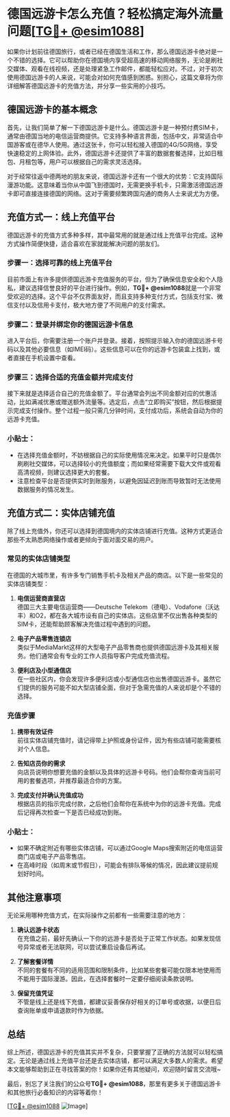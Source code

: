 # 德国远游卡怎么充值？轻松搞定海外流量问题[[TG💪+ @esim1088](https://t.me/s/esim1088)]

如果你计划前往德国旅行，或者已经在德国生活和工作，那么德国远游卡绝对是一个不错的选择。它可以帮助你在德国境内享受超高速的移动网络服务，无论是刷社交媒体、观看在线视频，还是处理紧急工作邮件，都能轻松应对。不过，对于初次使用德国远游卡的人来说，可能会对如何充值感到困惑。别担心，这篇文章将为你详细解答德国远游卡的充值方法，并分享一些实用的小技巧。

## 德国远游卡的基本概念

首先，让我们简单了解一下德国远游卡是什么。德国远游卡是一种预付费SIM卡，通常由德国当地的电信运营商提供。它支持多种语言界面，包括中文，非常适合中国游客或在德华人使用。通过这张卡，你可以轻松接入德国的4G/5G网络，享受快速稳定的上网体验。此外，德国远游卡还提供了丰富的数据套餐选择，比如日租包、月租包等，用户可以根据自己的需求灵活选择。

对于经常往返中德两地的朋友来说，德国远游卡还有一个很大的优势：它支持国际漫游功能。这意味着当你从中国飞到德国时，无需更换手机卡，只需激活德国远游卡即可直接连接德国的网络。这对于需要频繁跨国沟通的商务人士来说尤为方便。

## 充值方式一：线上充值平台

德国远游卡的充值方式多种多样，其中最常用的就是通过线上充值平台完成。这种方式操作简便快捷，适合喜欢在家就能解决问题的朋友们。

### 步骤一：选择可靠的线上充值平台

目前市面上有许多提供德国远游卡充值服务的平台，但为了确保信息安全和个人隐私，建议选择信誉良好的平台进行操作。例如，**TG💪+ @esim1088**就是一个非常受欢迎的选择。这个平台不仅界面友好，而且支持多种支付方式，包括支付宝、微信支付以及信用卡支付，极大地方便了不同用户的支付需求。

### 步骤二：登录并绑定你的德国远游卡信息

进入平台后，你需要注册一个账户并登录。接着，按照提示输入你的德国远游卡号码以及其他必要信息（如IMEI码）。这些信息可以在你的远游卡包装盒上找到，或者直接在手机设置中查看。

### 步骤三：选择合适的充值金额并完成支付

接下来就是选择适合自己的充值金额了。平台通常会列出不同金额对应的优惠活动，比如满减优惠或赠送额外流量等。选定后，点击“立即购买”按钮，然后根据提示完成支付操作。整个过程一般只需几分钟时间，支付成功后，系统会自动为你的远游卡充值。

### 小贴士：

- 在选择充值金额时，不妨根据自己的实际使用情况来决定。如果平时只是偶尔刷刷社交媒体，可以选择较小的充值额度；而如果经常需要下载大文件或观看高清视频，则建议选择更大的套餐。
- 注意检查平台是否提供实时到账服务，以避免因延迟到账而导致暂时无法使用数据服务的情况发生。

## 充值方式二：实体店铺充值

除了线上充值外，你还可以选择到德国境内的实体店铺进行充值。这种方式更适合那些不太熟悉网络操作或者更倾向于面对面交易的用户。

### 常见的实体店铺类型

在德国的大城市里，有许多专门销售手机卡及相关产品的商店。以下是一些常见的实体店铺类型：

1. **电信运营商直营店**  
   德国三大主要电信运营商——Deutsche Telekom（德电）、Vodafone（沃达丰）和O2，都在各大城市设有自己的实体店。这些店里不仅出售各种类型的SIM卡，还能帮助顾客解决充值过程中遇到的问题。

2. **电子产品零售连锁店**  
   类似于MediaMarkt这样的大型电子产品零售商也提供德国远游卡及其相关服务。他们通常会有专业的工作人员指导客户完成充值流程。

3. **便利店及小型通信店**  
   在一些社区内，你会发现许多便利店或小型通信店也出售德国远游卡。虽然它们提供的服务可能不如大型店铺全面，但对于急需充值的人来说却是个不错的选择。

### 充值步骤

1. **携带有效证件**  
   前往实体店铺充值时，请记得带上护照或身份证件，因为有些店铺可能需要核对个人信息。

2. **告知店员你的需求**  
   向店员说明你想要充值的金额以及具体的远游卡号码。他们会帮你查询当前可用的套餐选项，并推荐最适合你的方案。

3. **完成支付并确认充值成功**  
   根据店员的指示完成付款，之后他们会帮你在系统中为你的远游卡充值。完成后记得再次检查一下是否已经成功到账。

### 小贴士：

- 如果不确定附近有哪些实体店铺，可以通过Google Maps搜索附近的电信运营商门店或电子产品零售店。
- 在高峰时段（如周末或节假日），可能会有排队等候的情况，因此建议提前规划好时间。

## 其他注意事项

无论采用哪种充值方式，在实际操作之前都有一些需要注意的地方：

1. **确认远游卡状态**  
   在充值之前，最好先确认一下你的远游卡是否处于正常工作状态。如果发现信号异常或者无法联网，可以尝试重启设备后再试。

2. **了解套餐详情**  
   不同的套餐有不同的适用范围和限制条件，比如某些套餐可能仅限本地使用而不能用于国际漫游。因此，在选择套餐时一定要仔细阅读条款说明。

3. **保留充值凭证**  
   不管是线上还是线下充值，都建议妥善保存好相关的订单号或收据，以便日后查询账单或申请退款时作为依据。

## 总结

综上所述，德国远游卡的充值其实并不复杂，只要掌握了正确的方法就可以轻松搞定。无论是通过线上充值平台还是去实体店铺，都可以满足大多数人的需求。希望本文能够帮助到正在寻找答案的你！如果你还有其他疑问，欢迎随时留言交流哦~

最后，别忘了关注我们的公众号**TG💪+ @esim1088**，那里有更多关于德国远游卡和其他旅行必备知识的内容等着你！

[[TG💪+ @esim1088](https://t.me/s/esim1088) ![Image](https://i.postimg.cc/4NQfJmqS/Snipaste-2025-05-13-00-14-12.png)]